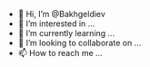 - 👋 Hi, I’m @Bakhgeldiev
- 👀 I’m interested in ...
- 🌱 I’m currently learning ...
- 💞️ I’m looking to collaborate on ...
- 📫 How to reach me ...

<!---
Bakhgeldiev/Bakhgeldiev is a ✨ special ✨ repository because its `README.md` (this file) appears on your GitHub profile.
You can click the Preview link to take a look at your changes.
--->
